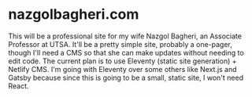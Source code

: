 # nazgolbagheri.com

This will be a professional site for my wife Nazgol Bagheri, an Associate Professor at UTSA. It'll be a pretty simple
site, probably a one-pager, though I'll need a CMS so that she can make updates without needing to edit code. The
current plan is to use Eleventy (static site generation) + Netlify CMS. I'm going with Eleventy over some others like
Next.js and Gatsby because since this is going to be a small, static site, I won't need React.

